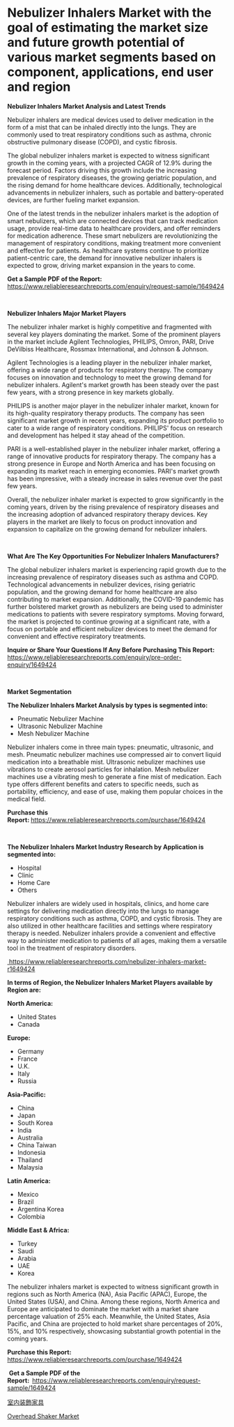 <p><h1>Nebulizer Inhalers Market with the goal of estimating the market size and future growth potential of various market segments based on component, applications, end user and region</h1></p><p><strong>Nebulizer Inhalers Market Analysis and Latest Trends</strong></p>
<p><p>Nebulizer inhalers are medical devices used to deliver medication in the form of a mist that can be inhaled directly into the lungs. They are commonly used to treat respiratory conditions such as asthma, chronic obstructive pulmonary disease (COPD), and cystic fibrosis.</p><p>The global nebulizer inhalers market is expected to witness significant growth in the coming years, with a projected CAGR of 12.9% during the forecast period. Factors driving this growth include the increasing prevalence of respiratory diseases, the growing geriatric population, and the rising demand for home healthcare devices. Additionally, technological advancements in nebulizer inhalers, such as portable and battery-operated devices, are further fueling market expansion.</p><p>One of the latest trends in the nebulizer inhalers market is the adoption of smart nebulizers, which are connected devices that can track medication usage, provide real-time data to healthcare providers, and offer reminders for medication adherence. These smart nebulizers are revolutionizing the management of respiratory conditions, making treatment more convenient and effective for patients. As healthcare systems continue to prioritize patient-centric care, the demand for innovative nebulizer inhalers is expected to grow, driving market expansion in the years to come.</p></p>
<p><strong>Get a Sample PDF of the Report:&nbsp;</strong> <a href="https://www.reliableresearchreports.com/enquiry/request-sample/1649424">https://www.reliableresearchreports.com/enquiry/request-sample/1649424</a></p>
<p>&nbsp;</p>
<p><strong>Nebulizer Inhalers Major Market Players</strong></p>
<p><p>The nebulizer inhaler market is highly competitive and fragmented with several key players dominating the market. Some of the prominent players in the market include Agilent Technologies, PHILIPS, Omron, PARI, Drive DeVilbiss Healthcare, Rossmax International, and Johnson & Johnson.</p><p>Agilent Technologies is a leading player in the nebulizer inhaler market, offering a wide range of products for respiratory therapy. The company focuses on innovation and technology to meet the growing demand for nebulizer inhalers. Agilent's market growth has been steady over the past few years, with a strong presence in key markets globally.</p><p>PHILIPS is another major player in the nebulizer inhaler market, known for its high-quality respiratory therapy products. The company has seen significant market growth in recent years, expanding its product portfolio to cater to a wide range of respiratory conditions. PHILIPS' focus on research and development has helped it stay ahead of the competition.</p><p>PARI is a well-established player in the nebulizer inhaler market, offering a range of innovative products for respiratory therapy. The company has a strong presence in Europe and North America and has been focusing on expanding its market reach in emerging economies. PARI's market growth has been impressive, with a steady increase in sales revenue over the past few years.</p><p>Overall, the nebulizer inhaler market is expected to grow significantly in the coming years, driven by the rising prevalence of respiratory diseases and the increasing adoption of advanced respiratory therapy devices. Key players in the market are likely to focus on product innovation and expansion to capitalize on the growing demand for nebulizer inhalers.</p></p>
<p>&nbsp;</p>
<p><strong>What Are The Key Opportunities For Nebulizer Inhalers Manufacturers?</strong></p>
<p><p>The global nebulizer inhalers market is experiencing rapid growth due to the increasing prevalence of respiratory diseases such as asthma and COPD. Technological advancements in nebulizer devices, rising geriatric population, and the growing demand for home healthcare are also contributing to market expansion. Additionally, the COVID-19 pandemic has further bolstered market growth as nebulizers are being used to administer medications to patients with severe respiratory symptoms. Moving forward, the market is projected to continue growing at a significant rate, with a focus on portable and efficient nebulizer devices to meet the demand for convenient and effective respiratory treatments.</p></p>
<p><strong>Inquire or Share Your Questions If Any Before Purchasing This Report:</strong> <a href="https://www.reliableresearchreports.com/enquiry/pre-order-enquiry/1649424">https://www.reliableresearchreports.com/enquiry/pre-order-enquiry/1649424</a></p>
<p>&nbsp;</p>
<p><strong>Market Segmentation</strong></p>
<p><strong>The Nebulizer Inhalers Market Analysis by types is segmented into:</strong></p>
<p><ul><li>Pneumatic Nebulizer Machine</li><li>Ultrasonic Nebulizer Machine</li><li>Mesh Nebulizer Machine</li></ul></p>
<p><p>Nebulizer inhalers come in three main types: pneumatic, ultrasonic, and mesh. Pneumatic nebulizer machines use compressed air to convert liquid medication into a breathable mist. Ultrasonic nebulizer machines use vibrations to create aerosol particles for inhalation. Mesh nebulizer machines use a vibrating mesh to generate a fine mist of medication. Each type offers different benefits and caters to specific needs, such as portability, efficiency, and ease of use, making them popular choices in the medical field.</p></p>
<p><strong>Purchase this Report:&nbsp;</strong><a href="https://www.reliableresearchreports.com/purchase/1649424">https://www.reliableresearchreports.com/purchase/1649424</a></p>
<p>&nbsp;</p>
<p><strong>The Nebulizer Inhalers Market Industry Research by Application is segmented into:</strong></p>
<p><ul><li>Hospital</li><li>Clinic</li><li>Home Care</li><li>Others</li></ul></p>
<p><p>Nebulizer inhalers are widely used in hospitals, clinics, and home care settings for delivering medication directly into the lungs to manage respiratory conditions such as asthma, COPD, and cystic fibrosis. They are also utilized in other healthcare facilities and settings where respiratory therapy is needed. Nebulizer inhalers provide a convenient and effective way to administer medication to patients of all ages, making them a versatile tool in the treatment of respiratory disorders.</p></p>
<p><a href="https://www.reliableresearchreports.com/nebulizer-inhalers-market-r1649424">&nbsp;https://www.reliableresearchreports.com/nebulizer-inhalers-market-r1649424</a></p>
<p><strong>In terms of Region, the Nebulizer Inhalers Market Players available by Region are:</strong></p>
<p>
    <p> <strong> North America: </strong>
        <ul>
            <li>United States</li>
            <li>Canada</li>
        </ul>
        </p> 
    <p> <strong> Europe: </strong>
        <ul>
            <li>Germany</li>
            <li>France</li>
            <li>U.K.</li>
            <li>Italy</li>
            <li>Russia</li>
        </ul>
        </p> 
    <p> <strong> Asia-Pacific: </strong>
        <ul>
            <li>China</li>
            <li>Japan</li>
            <li>South Korea</li>
            <li>India</li>
            <li>Australia</li>
            <li>China Taiwan</li>
            <li>Indonesia</li>
            <li>Thailand</li>
            <li>Malaysia</li>
        </ul>
        </p> 
    <p> <strong> Latin America: </strong>
        <ul>
            <li>Mexico</li>
            <li>Brazil</li>
            <li>Argentina Korea</li>
            <li>Colombia</li>
        </ul>
        </p> 
    <p> <strong> Middle East & Africa: </strong>
        <ul>
            <li>Turkey</li>
            <li>Saudi</li>
            <li>Arabia</li>
            <li>UAE</li>
            <li>Korea</li>
        </ul>
    </p>
    </p>
<p><p>The nebulizer inhalers market is expected to witness significant growth in regions such as North America (NA), Asia Pacific (APAC), Europe, the United States (USA), and China. Among these regions, North America and Europe are anticipated to dominate the market with a market share percentage valuation of 25% each. Meanwhile, the United States, Asia Pacific, and China are projected to hold market share percentages of 20%, 15%, and 10% respectively, showcasing substantial growth potential in the coming years.</p></p>
<p><strong>Purchase this Report: </strong><a href="https://www.reliableresearchreports.com/purchase/1649424">https://www.reliableresearchreports.com/purchase/1649424</a></p>
<p>&nbsp;<strong>Get a Sample PDF of the Report:&nbsp;&nbsp;</strong><a href="https://www.reliableresearchreports.com/enquiry/request-sample/1649424">https://www.reliableresearchreports.com/enquiry/request-sample/1649424</a></p>
<p><strong></strong></p>
<p><p><a href="https://github.com/zekaoe592392/Market-Research-Report-List-2/blob/main/606244749285.md">室内装飾家具</a></p><p><a href="https://github.com/RickHolmes3/Market-Research-Report-List-4/blob/main/overhead-shaker-market.md">Overhead Shaker Market</a></p></p>